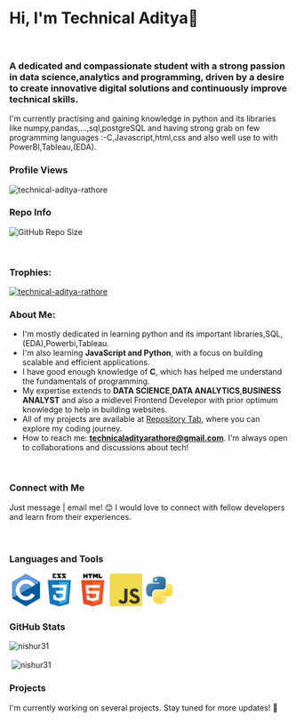 
# Hi, I'm Technical Aditya👋
<br>

### A dedicated and compassionate  student with a strong passion in data science,analytics and programming, driven by a desire to create innovative digital solutions and continuously improve technical skills.

<div  style="background-color: transperant; display:inline-flex; flex-direction:row; justify-content:space-between; align-items:center;">I'm currently practising and gaining knowledge in python and its libraries like numpy,pandas,...,sql,postgreSQL and having strong grab on few programming languages :-C,Javascript,html,css and also well use to with PowerBI,Tableau,(EDA).</div>
<br>


### Profile Views

<div style="background-color: transperant; display: inline-flex; flex-direction:row; justify-content:space-between; align-items:center;"> <img src="https://komarev.com/ghpvc/?username=technical-aditya-rathore&label=Profile%20views&color=blue&style=plastic" alt="technical-aditya-rathore" /> </div> 
<br>



### Repo Info

![GitHub Repo Size](https://img.shields.io/github/repo-size/technical-aditya-rathore/technical-aditya-rathore)

<br>

### Trophies:

<div style="background-color: transperant; display: inline-flex; flex-direction:row; justify-content:space-between; align-items:center;"> <a href="https://github.com/ryo-ma/github-profile-trophy"><img src="https://github-profile-trophy.vercel.app/?username=technical-aditya-rathore&theme=algolia&no-bg=true" alt="technical-aditya-rathore" /></a> </div>

<br>

### About Me:
* I'm  mostly dedicated in learning python and its important libraries,SQL,(EDA),Powerbi,Tableau.
* I'm also learning **JavaScript and Python**, with a focus on building scalable and efficient applications.
* I have good enough knowledge of **C**, which has helped me understand the fundamentals of programming.
* My expertise extends to **DATA SCIENCE**,**DATA ANALYTICS**,**BUSINESS ANALYST** and also a midlevel Frontend Develepor with prior optimum knowledge to help in building websites.
* All of my projects are available at  [Repository Tab](https://github.com/technical-aditya-rathore?tab=repositories), where you can explore my coding journey.
* How to reach me: **technicaladityarathore@gmail.com**. I'm always open to collaborations and discussions about tech! 
<br>


### Connect with Me

<div  style="background-color: transperant; display:inline-flex; flex-direction:row; justify-content:space-between; align-items:center;">Just message | email me! 😊  I would love to connect with fellow developers and learn from their experiences.</div>
<br>
<br>
<br>

### Languages and Tools

<div  style="background-color: transperant; display:inline-flex; flex-direction:row; justify-content:space-between; align-items:center;">
  <div><a href="https://www.cprogramming.com/" target="_blank" rel="noreferrer"> <img src="https://raw.githubusercontent.com/devicons/devicon/master/icons/c/c-original.svg" alt="c" width="60" width="60"/> </a></div>
  <div><a href="https://www.w3schools.com/css/" target="_blank" rel="noreferrer"> <img src="https://raw.githubusercontent.com/devicons/devicon/master/icons/css3/css3-original-wordmark.svg" alt="css3" width="60" width="60"/> </a></div>
  <div><a href="https://www.w3.org/html/" target="_blank" rel="noreferrer"> <img src="https://raw.githubusercontent.com/devicons/devicon/master/icons/html5/html5-original-wordmark.svg" alt="html5" width="60" width="60"/> </a></div>
  <div><a href="https://developer.mozilla.org/en-US/docs/Web/JavaScript" target="_blank" rel="noreferrer"> <img src="https://raw.githubusercontent.com/devicons/devicon/master/icons/javascript/javascript-original.svg" alt="javascript" width="60" width="60"/> </a></div>
  <div><a href="https://www.python.org" target="_blank" rel="noreferrer"> <img src="https://raw.githubusercontent.com/devicons/devicon/master/icons/python/python-original.svg" alt="python" width="60" width="60"/> </a></div>
  
</div>
<br>



### GitHub Stats

<div  style="background-color: transperant; display:inline-flex; flex-direction:row; justify-content:space-between; align-items:center;"><img align="left" src="https://github-readme-stats.vercel.app/api/top-langs?username=technical-aditya-rathore&show_icons=true&locale=en&layout=compact" alt="nishur31" /></div>
<br>
<br>
<div  style="background-color: transperant; display:inline-flex; flex-direction:row; justify-content:space-between; align-items:center;">&nbsp;<img align="center" src="https://github-readme-stats.vercel.app/api?username=technical-aditya-rathore&show_icons=true&locale=en" alt="nishur31" /></div>
<br>

### Projects
<div  style="background-color: transperant; display:inline-flex; flex-direction:row; justify-content:space-between; align-items:center;">
I'm currently working on several projects.</div>
<div  style="background-color: transperant; display:inline-flex; flex-direction:row; justify-content:space-between; align-items:center;">Stay tuned for more updates! 🚀</div>
